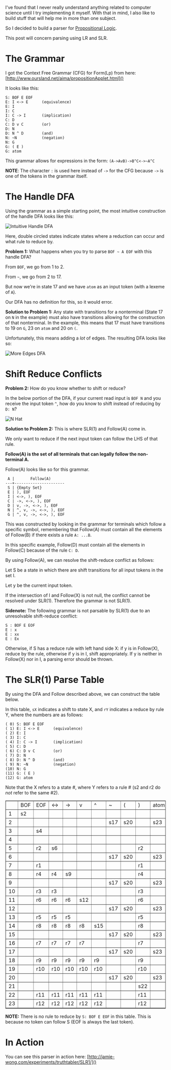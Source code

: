 I've found that I never really understand anything related to computer science
until I try implementing it myself. With that in mind, I also like to build
stuff that will help me in more than one subject.

So I decided to build a parser for [Propositional Logic][].

This post will concern parsing using LR and SLR.

[Propositional Logic]: http://en.wikipedia.org/wiki/Propositional_calculus

The Grammar
===========

I got the Context Free Grammar (CFG) for Form(Lp) from here: [http://www.oursland.net/aima/propositionApplet.html]()

It looks like this:

    S: BOF E EOF
    E: I <-> E      (equivalence)
    E: I
    I: C
    I: C -> I       (implication)
    C: D
    C: D v C        (or)
    D: N
    D: N ^ D        (and)
    N: ~N           (negation)
    N: G
    G: ( E )
    G: atom

This grammar allows for expressions in the form: `(A->AvB)->B^C<->~A^C`

**NOTE**: The character `:` is used here instead of `->` for the CFG because
`->` is one of the tokens in the grammar itself.

The Handle DFA
==============

Using the grammar as a simple starting point, the most intuitive construction
of the handle DFA looks like this:

![Intuitive Handle DFA](http://phleet.github.com/images/parsing/simple_handle_dfa.png)

Here, double circled states indicate states where a reduction can occur and what rule to reduce by. 

**Problem 1:** What happens when you try to parse `BOF ~ A EOF` with this
handle DFA?

From `BOF`, we go from 1 to 2.

From `~`, we go from 2 to 17.

But now we're in state 17 and we have `atom` as an input token (with a lexeme
of `A`).

Our DFA has no definition for this, so it would error. 

**Solution to Problem 1:** Any state with transitions for a nonterminal (State
17 on `N` in the example) must also have transitions allowing for the
construction of that nonterminal. In the example, this means that 17 must have
transitions to 19 on `G`, 23 on `atom` and 20 on `(`. 

Unfortunately, this means adding a *lot* of edges. The resulting DFA looks like so:

![More Edges DFA](http://phleet.github.com/images/parsing/added_edges_dfa.png)


Shift Reduce Conflicts
======================

**Problem 2:** How do you know whether to shift or reduce?

In the below portion of the DFA, if your current read input is `BOF N` and you
receive the input token `^`, how do you know to shift instead of reducing by
`D: N`?

![N Hat](http://phleet.github.com/images/parsing/nhat.png)

**Solution to Problem 2:** This is where SLR(1) and Follow(A) come in.

We only want to reduce if the next input token can follow the LHS of that rule. 

**Follow(A) is the set of all terminals that can legally follow the non-terminal A.**

Follow(A) looks like so for this grammar.

     A |       Follow(A) 
    ---+----------------------
     S | {Empty Set}
     E | ), EOF
     I | <->, ), EOF
     C | ->, <->, ), EOF
     D | v, ->, <->, ), EOF
     N | ^, v, ->, <->, ), EOF
     G | ^, v, ->, <->, ), EOF

This was constructed by looking in the grammar for terminals which follow a
specific symbol, remembering that Follow(A) must contain all the elements of
Follow(B) if there exists a rule `A: ...B`. 

In this specific example, Follow(D) must contain all the elements in Follow(C)
because of the rule `C: D`. 

By using Follow(A), we can resolve the shift-reduce conflict as follows:

Let S be a state in which there are shift transitions for all input tokens in the set I.

Let y be the current input token.

If the intersection of I and Follow(X) is not null, the conflict cannot be resolved
under SLR(1). Therefore the grammar is not SLR(1).

**Sidenote:** The following grammar is not parsable by SLR(1) due to an unresolvable shift-reduce conflict:

    S : BOF E EOF
    E : x
    E : xx
    E : Ex

Otherwise, if S has a reduce rule with left hand side X: if y is in Follow(X), reduce by the rule, otherwise if y is in I, shift appropriately. If y is neither in Follow(X) nor in I, a parsing error should be thrown.

The SLR(1) Parse Table
======================
By using the DFA and Follow described above, we can construct the table below.

In this table, `sX` indicates a shift to state X, and `rY` indicates a reduce by rule Y, where the numbers are as follows:

    ( 0) S: BOF E EOF
    ( 1) E: I <-> E      (equivalence)
    ( 2) E: I
    ( 3) I: C
    ( 4) I: C -> I       (implication)
    ( 5) C: D
    ( 6) C: D v C        (or)
    ( 7) D: N
    ( 8) D: N ^ D        (and)
    ( 9) N: ~N           (negation)
    (10) N: G
    (11) G: ( E )
    (12) G: atom

Note that the X refers to a state #, where Y refers to a rule # (s2 and r2 do *not* refer to the same #2).

<table border=1 style='border-collapse: collapse'> 
<tr> 
  <td></td> 
  <td>BOF</td> 
  <td>EOF</td> 
  <td>&lt;-&gt;</td> 
  <td>-&gt;</td> 
  <td>v</td> 
  <td>^</td> 
  <td>~</td> 
  <td>(</td> 
  <td>)</td> 
  <td>atom</td> 
  <td>S</td> 
  <td>E</td> 
  <td>I</td> 
  <td>C</td> 
  <td>D</td> 
  <td>N</td> 
  <td>G</td> 
 </tr> 
 <tr> 
  <td>1</td> 
  <td>s2</td> 
  <td></td> 
  <td></td> 
  <td></td> 
  <td></td> 
  <td></td> 
  <td></td> 
  <td></td> 
  <td></td> 
  <td></td> 
  <td></td> 
  <td></td> 
  <td></td> 
  <td></td> 
  <td></td> 
  <td></td> 
  <td></td> 
 </tr> 
 <tr> 
  <td>2</td> 
  <td></td> 
  <td></td> 
  <td></td> 
  <td></td> 
  <td></td> 
  <td></td> 
  <td>s17</td> 
  <td>s20</td> 
  <td></td> 
  <td>s23</td> 
  <td></td> 
  <td>s3</td> 
  <td>s5</td> 
  <td>s8</td> 
  <td>s11</td> 
  <td>s14</td> 
  <td>s19</td> 
 </tr> 
 <tr> 
  <td>3</td> 
  <td></td> 
  <td>s4</td> 
  <td></td> 
  <td></td> 
  <td></td> 
  <td></td> 
  <td></td> 
  <td></td> 
  <td></td> 
  <td></td> 
  <td></td> 
  <td></td> 
  <td></td> 
  <td></td> 
  <td></td> 
  <td></td> 
  <td></td> 
 </tr> 
 <tr> 
  <td>4</td> 
  <td></td> 
  <td></td> 
  <td></td> 
  <td></td> 
  <td></td> 
  <td></td> 
  <td></td> 
  <td></td> 
  <td></td> 
  <td></td> 
  <td></td> 
  <td></td> 
  <td></td> 
  <td></td> 
  <td></td> 
  <td></td> 
  <td></td> 
 </tr> 
 <tr> 
  <td>5</td> 
  <td></td> 
  <td>r2</td> 
  <td>s6</td> 
  <td></td> 
  <td></td> 
  <td></td> 
  <td></td> 
  <td></td> 
  <td>r2</td> 
  <td></td> 
  <td></td> 
  <td></td> 
  <td></td> 
  <td></td> 
  <td></td> 
  <td></td> 
  <td></td> 
 </tr> 
 <tr> 
  <td>6</td> 
  <td></td> 
  <td></td> 
  <td></td> 
  <td></td> 
  <td></td> 
  <td></td> 
  <td>s17</td> 
  <td>s20</td> 
  <td></td> 
  <td>s23</td> 
  <td></td> 
  <td>s7</td> 
  <td>s5</td> 
  <td>s8</td> 
  <td>s11</td> 
  <td>s14</td> 
  <td>s19</td> 
 </tr> 
 <tr> 
  <td>7</td> 
  <td></td> 
  <td>r1</td> 
  <td></td> 
  <td></td> 
  <td></td> 
  <td></td> 
  <td></td> 
  <td></td> 
  <td>r1</td> 
  <td></td> 
  <td></td> 
  <td></td> 
  <td></td> 
  <td></td> 
  <td></td> 
  <td></td> 
  <td></td> 
 </tr> 
 <tr> 
  <td>8</td> 
  <td></td> 
  <td>r4</td> 
  <td>r4</td> 
  <td>s9</td> 
  <td></td> 
  <td></td> 
  <td></td> 
  <td></td> 
  <td>r4</td> 
  <td></td> 
  <td></td> 
  <td></td> 
  <td></td> 
  <td></td> 
  <td></td> 
  <td></td> 
  <td></td> 
 </tr> 
 <tr> 
  <td>9</td> 
  <td></td> 
  <td></td> 
  <td></td> 
  <td></td> 
  <td></td> 
  <td></td> 
  <td>s17</td> 
  <td>s20</td> 
  <td></td> 
  <td>s23</td> 
  <td></td> 
  <td></td> 
  <td>s10</td> 
  <td>s8</td> 
  <td>s11</td> 
  <td>s14</td> 
  <td>s19</td> 
 </tr> 
 <tr> 
  <td>10</td> 
  <td></td> 
  <td>r3</td> 
  <td>r3</td> 
  <td></td> 
  <td></td> 
  <td></td> 
  <td></td> 
  <td></td> 
  <td>r3</td> 
  <td></td> 
  <td></td> 
  <td></td> 
  <td></td> 
  <td></td> 
  <td></td> 
  <td></td> 
  <td></td> 
 </tr> 
 <tr> 
  <td>11</td> 
  <td></td> 
  <td>r6</td> 
  <td>r6</td> 
  <td>r6</td> 
  <td>s12</td> 
  <td></td> 
  <td></td> 
  <td></td> 
  <td>r6</td> 
  <td></td> 
  <td></td> 
  <td></td> 
  <td></td> 
  <td></td> 
  <td></td> 
  <td></td> 
  <td></td> 
 </tr> 
 <tr> 
  <td>12</td> 
  <td></td> 
  <td></td> 
  <td></td> 
  <td></td> 
  <td></td> 
  <td></td> 
  <td>s17</td> 
  <td>s20</td> 
  <td></td> 
  <td>s23</td> 
  <td></td> 
  <td></td> 
  <td></td> 
  <td>s13</td> 
  <td>s11</td> 
  <td>s14</td> 
  <td>s19</td> 
 </tr> 
 <tr> 
  <td>13</td> 
  <td></td> 
  <td>r5</td> 
  <td>r5</td> 
  <td>r5</td> 
  <td></td> 
  <td></td> 
  <td></td> 
  <td></td> 
  <td>r5</td> 
  <td></td> 
  <td></td> 
  <td></td> 
  <td></td> 
  <td></td> 
  <td></td> 
  <td></td> 
  <td></td> 
 </tr> 
 <tr> 
  <td>14</td> 
  <td></td> 
  <td>r8</td> 
  <td>r8</td> 
  <td>r8</td> 
  <td>r8</td> 
  <td>s15</td> 
  <td></td> 
  <td></td> 
  <td>r8</td> 
  <td></td> 
  <td></td> 
  <td></td> 
  <td></td> 
  <td></td> 
  <td></td> 
  <td></td> 
  <td></td> 
 </tr> 
 <tr> 
  <td>15</td> 
  <td></td> 
  <td></td> 
  <td></td> 
  <td></td> 
  <td></td> 
  <td></td> 
  <td>s17</td> 
  <td>s20</td> 
  <td></td> 
  <td>s23</td> 
  <td></td> 
  <td></td> 
  <td></td> 
  <td></td> 
  <td>s16</td> 
  <td>s14</td> 
  <td>s19</td> 
 </tr> 
 <tr> 
  <td>16</td> 
  <td></td> 
  <td>r7</td> 
  <td>r7</td> 
  <td>r7</td> 
  <td>r7</td> 
  <td></td> 
  <td></td> 
  <td></td> 
  <td>r7</td> 
  <td></td> 
  <td></td> 
  <td></td> 
  <td></td> 
  <td></td> 
  <td></td> 
  <td></td> 
  <td></td> 
 </tr> 
 <tr> 
  <td>17</td> 
  <td></td> 
  <td></td> 
  <td></td> 
  <td></td> 
  <td></td> 
  <td></td> 
  <td>s17</td> 
  <td>s20</td> 
  <td></td> 
  <td>s23</td> 
  <td></td> 
  <td></td> 
  <td></td> 
  <td></td> 
  <td></td> 
  <td>s18</td> 
  <td>s19</td> 
 </tr> 
 <tr> 
  <td>18</td> 
  <td></td> 
  <td>r9</td> 
  <td>r9</td> 
  <td>r9</td> 
  <td>r9</td> 
  <td>r9</td> 
  <td></td> 
  <td></td> 
  <td>r9</td> 
  <td></td> 
  <td></td> 
  <td></td> 
  <td></td> 
  <td></td> 
  <td></td> 
  <td></td> 
  <td></td> 
 </tr> 
 <tr> 
  <td>19</td> 
  <td></td> 
  <td>r10</td> 
  <td>r10</td> 
  <td>r10</td> 
  <td>r10</td> 
  <td>r10</td> 
  <td></td> 
  <td></td> 
  <td>r10</td> 
  <td></td> 
  <td></td> 
  <td></td> 
  <td></td> 
  <td></td> 
  <td></td> 
  <td></td> 
  <td></td> 
 </tr> 
 <tr> 
  <td>20</td> 
  <td></td> 
  <td></td> 
  <td></td> 
  <td></td> 
  <td></td> 
  <td></td> 
  <td>s17</td> 
  <td>s20</td> 
  <td></td> 
  <td>s23</td> 
  <td></td> 
  <td>s21</td> 
  <td>s5</td> 
  <td>s8</td> 
  <td>s11</td> 
  <td>s14</td> 
  <td>s19</td> 
 </tr> 
 <tr> 
  <td>21</td> 
  <td></td> 
  <td></td> 
  <td></td> 
  <td></td> 
  <td></td> 
  <td></td> 
  <td></td> 
  <td></td> 
  <td>s22</td> 
  <td></td> 
  <td></td> 
  <td></td> 
  <td></td> 
  <td></td> 
  <td></td> 
  <td></td> 
  <td></td> 
 </tr> 
 <tr> 
  <td>22</td> 
  <td></td> 
  <td>r11</td> 
  <td>r11</td> 
  <td>r11</td> 
  <td>r11</td> 
  <td>r11</td> 
  <td></td> 
  <td></td> 
  <td>r11</td> 
  <td></td> 
  <td></td> 
  <td></td> 
  <td></td> 
  <td></td> 
  <td></td> 
  <td></td> 
  <td></td> 
 </tr> 
 <tr> 
  <td>23</td> 
  <td></td> 
  <td>r12</td> 
  <td>r12</td> 
  <td>r12</td> 
  <td>r12</td> 
  <td>r12</td> 
  <td></td> 
  <td></td> 
  <td>r12</td> 
  <td></td> 
  <td></td> 
  <td></td> 
  <td></td> 
  <td></td> 
  <td></td> 
  <td></td> 
  <td></td> 
 </tr> 
</table> 

**NOTE:** There is no rule to reduce by `S: BOF E EOF` in this table. 
This is because no token can follow S (EOF is always the last token).

In Action
=========

You can see this parser in action here: [http://jamie-wong.com/experiments/truthtabler/SLR1/]()
